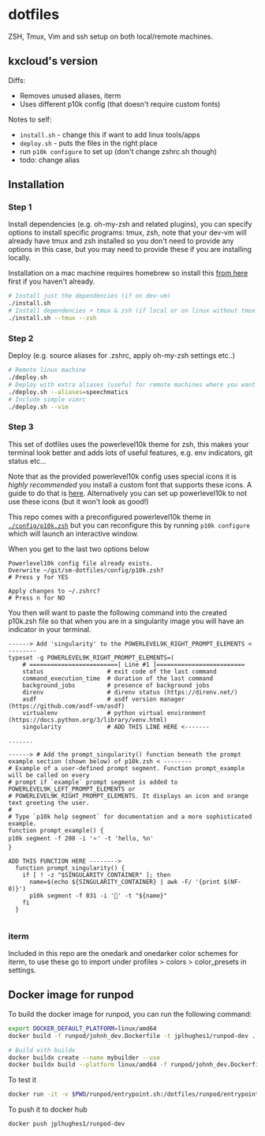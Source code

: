 # dotfiles
ZSH, Tmux, Vim and ssh setup on both local/remote machines.

## kxcloud's version
Diffs:
* Removes unused aliases, iterm
* Uses different p10k config (that doesn't require custom fonts)

Notes to self: 
* `install.sh` - change this if want to add linux tools/apps
* `deploy.sh` - puts the files in the right place
* run `p10k configure` to set up (don't change zshrc.sh though)
* todo: change alias

## Installation

### Step 1
Install dependencies (e.g. oh-my-zsh and related plugins), you can specify options to install specific programs: tmux, zsh, note that your dev-vm will already have tmux and zsh installed so you don't need to provide any options in this case, but you may need to provide these if you are installing locally. 

Installation on a mac machine requires homebrew so install this [from here](https://brew.sh/) first if you haven't already.

```bash
# Install just the dependencies (if on dev-vm)
./install.sh
# Install dependencies + tmux & zsh (if local or on linux without tmux or zsh)
./install.sh --tmux --zsh
```

### Step 2
Deploy (e.g. source aliases for .zshrc, apply oh-my-zsh settings etc..)
```bash
# Remote linux machine
./deploy.sh  
# Deploy with extra aliases (useful for remote machines where you want specific aliases)
./deploy.sh --aliases=speechmatics
# Include simple vimrc 
./deploy.sh --vim
```

### Step 3
This set of dotfiles uses the powerlevel10k theme for zsh, this makes your terminal look better and adds lots of useful features, e.g. env indicators, git status etc...

Note that as the provided powerlevel10k config uses special icons it is *highly recommended* you install a custom font that supports these icons. A guide to do that is [here](https://github.com/romkatv/powerlevel10k#meslo-nerd-font-patched-for-powerlevel10k). Alternatively you can set up powerlevel10k to not use these icons (but it won't look as good!)

This repo comes with a preconfigured powerlevel10k theme in [`./config/p10k.zsh`](./config/p10k.zsh) but you can reconfigure this by running `p10k configure` which will launch an interactive window. 


When you get to the last two options below
```
Powerlevel10k config file already exists.
Overwrite ~/git/sm-dotfiles/config/p10k.zsh?
# Press y for YES

Apply changes to ~/.zshrc?
# Press n for NO 
```

You then will want to paste the following command into the created p10k.zsh file so that when you are in a singularity image you will have an indicator in your terminal.

```
------> Add 'singularity' to the POWERLEVEL9K_RIGHT_PROMPT_ELEMENTS < --------
typeset -g POWERLEVEL9K_RIGHT_PROMPT_ELEMENTS=(
    # =========================[ Line #1 ]=========================
    status                  # exit code of the last command
    command_execution_time  # duration of the last command
    background_jobs         # presence of background jobs
    direnv                  # direnv status (https://direnv.net/)
    asdf                    # asdf version manager (https://github.com/asdf-vm/asdf)
    virtualenv              # python virtual environment (https://docs.python.org/3/library/venv.html)
    singularity             # ADD THIS LINE HERE <-------

.......

------> # Add the prompt_singularity() function beneath the prompt example section (shown below) of p10k.zsh < --------
# Example of a user-defined prompt segment. Function prompt_example will be called on every
# prompt if `example` prompt segment is added to POWERLEVEL9K_LEFT_PROMPT_ELEMENTS or
# POWERLEVEL9K_RIGHT_PROMPT_ELEMENTS. It displays an icon and orange text greeting the user.
#
# Type `p10k help segment` for documentation and a more sophisticated example.
function prompt_example() {
p10k segment -f 208 -i '⭐' -t 'hello, %n'
}

ADD THIS FUNCTION HERE --------> 
  function prompt_singularity() {
    if [ ! -z "$SINGULARITY_CONTAINER" ]; then
      name=$(echo ${SINGULARITY_CONTAINER} | awk -F/ '{print $(NF-0)}')
      p10k segment -f 031 -i '💫' -t "${name}"
    fi
  }
  
```

### iterm
Included in this repo are the onedark and onedarker color schemes for iterm, to use these go to import under profiles > colors > color\_presets in settings. 

## Docker image for runpod

To build the docker image for runpod, you can run the following command:

```bash
export DOCKER_DEFAULT_PLATFORM=linux/amd64
docker build -f runpod/johnh_dev.Dockerfile -t jplhughes1/runpod-dev .

# Build with buildx
docker buildx create --name mybuilder --use
docker buildx build --platform linux/amd64 -f runpod/johnh_dev.Dockerfile -t jplhughes1/runpod-dev . --push

```

To test it

```bash
docker run -it -v $PWD/runpod/entrypoint.sh:/dotfiles/runpod/entrypoint.sh -e USE_ZSH=true jplhughes1/runpod-dev /bin/zsh
```

To push it to docker hub

```bash
docker push jplhughes1/runpod-dev
```

